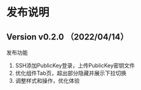 # 发布说明

## Version v0.2.0 （2022/04/14）

发布功能

1. SSH添加PublicKey登录，上传PublicKey密钥文件
2. 优化组件Tab页，超出部分隐藏并展示下拉切换
3. 调整样式和操作，优化体验
